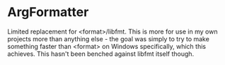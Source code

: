 # ArgFormatter
Limited replacement for &lt;format>/libfmt. This is more for use in my own projects more than anything else - the goal was simply to try to make something faster than &lt;format> on Windows specifically, which this achieves. This hasn't been benched against libfmt itself though.
